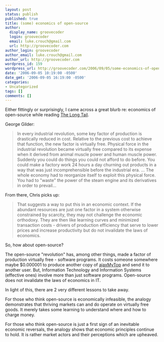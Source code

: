 ```yaml
---
layout: post
status: publish
published: true
title: (some) economics of open-source
author:
  display_name: groovecoder
  login: groovecoder
  email: luke.crouch@gmail.com
  url: http://groovecoder.com
author_login: groovecoder
author_email: luke.crouch@gmail.com
author_url: http://groovecoder.com
wordpress_id: 159
wordpress_url: http://groovecoder.com/2006/09/05/some-economics-of-open-source/
date: '2006-09-05 10:19:00 -0500'
date_gmt: '2006-09-05 16:19:00 -0500'
categories:
- Uncategorized
tags: []
comments: []
---
```

<p>Either fittingly or surprisingly, I came across a great blurb re: economics of open-source while reading <a href="http://www.amazon.com/Long-Tail-Future-Business-Selling/dp/1401302378/sr=8-1/qid=1157473191/ref=pd_bbs_1/002-7840217-3240025?ie=UTF8&amp;s=books">The Long Tail</a>.</p>
<p>George Gilder:<br />
<blockquote>In every industrial revolution, some key factor of production is drastically reduced in cost. Relative to the previous cost to achieve that function, the new factor is virtually free. Physical force in the industrial revolution became virtually free compared to its expense when it derived from animal muscle power and human muscle power. Suddenly you could do things you could not afford to do before. You could make a factory work 24 hours a day churning out products in a way that was just incomprehensible before the industrial era. ... The whole economy had to reorganize itself to exploit this physical force. You had to "waste" the power of the steam engine and its derivatives in order to prevail...</p></blockquote>
<p>From there, Chris picks up:<br />
<blockquote>That suggests a way to put this in an economic context. If the abundant resources are just one factor in a system otherwise constrained by scarcity, they may not challenge the economic orthodoxy. They are then like learning curves and minimized transaction costs - drivers of production efficiency that serve to lower prices and increase productivity but do not invalidate the laws of economics.</p></blockquote>
<p>So, how about open-source?</p>
<p>The open-source "revolution" has, among other things, made a factor of production virtually free - software programs. It costs someone somewhere maybe $0.000001 to produce another copy of <a href="http://sourceforge.net/projects/ajaxmytop">ajaxMyTop</a> and send it to another user. But, Information Technology and Information Systems (effective ones) involve more than just software programs. Open-source does not invalidate the laws of economics in IT.</p>
<p>In light of this, there are 2 very different lessons to take away.</p>
<p>For those who think open-source is economically infeasible, the analogy demonstrates that thriving markets can and do operate on virtually free goods. It merely takes some learning to understand where and how to charge money.</p>
<p>For those who think open-source is just a first sign of an inevitable economic reversals, the analogy shows that economic principles continue to hold. It is rather market actors and their perceptions which are upheaved.</p>
